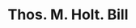 ---
doi: 10.7916/D8JD67ZV
date_other: '1870'
date_other_textual: 1870-1879
form: printed ephemera
genre:
- Invoices
name:
- Thos. M. Holt
object_in_context_url: https://biggert.cul.columbia.edu/items/view/ave_biggert_01890
subject_hierarchical_geographic:
- Haw River, North Carolina, United States
subject_name:
- Thos. M. Holt
title: Thos. M. Holt. Bill
sort_title: Thos. M. Holt. Bill
call_number: ave_biggert_01890
coordinates:
- 36.09527777777778,-79.35777777777777
pid: ave_biggert_01890
identifiers: ave_biggert_01890
thumbnail: https://derivativo-1.library.columbia.edu/iiif/2/ldpd:490589/full/!256,256/0/native.jpg
permalink: /biggert/ave_biggert_01890/
layout: iiif-image-page
---